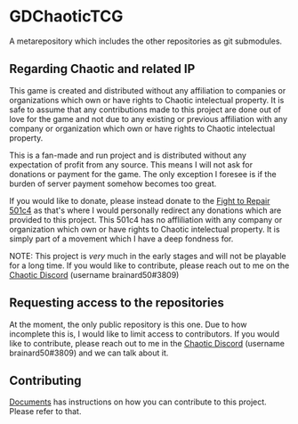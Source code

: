 # GDChaoticTCG
A metarepository which includes the other repositories as git submodules.

## Regarding Chaotic and related IP
This game is created and distributed without any affiliation to companies or organizations which own or have rights to Chaotic intelectual property. It is safe to assume that any contributions made to this project are done out of love for the game and not due to any existing or previous affiliation with any company or organization which own or have rights to Chaotic intelectual property.

This is a fan-made and run project and is distributed without any expectation of profit from any source. This means I will not ask for donations or payment for the game. The only exception I foresee is if the burden of server payment somehow becomes too great.

If you would like to donate, please instead donate to the [Fight to Repair 501c4](https://fighttorepair.org/donate/501c4/) as that's where I would personally redirect any donations which are provided to this project. This 501c4 has no affliliation with any company or organization which own or have rights to Chaotic intelectual property. It is simply part of a movement which I have a deep fondness for.

NOTE: This project is *very* much in the early stages and will not be playable for a long time. If you would like to contribute, please reach out to me on the [Chaotic Discord](https://discord.gg/chaotic) (username brainard50#3809)

## Requesting access to the repositories
At the moment, the only public repository is this one. Due to how incomplete this is, I would like to limit access to contributors. If you would like to contribute, please reach out to me in the [Chaotic Discord](https://discord.gg/chaotic) (username brainard50#3809) and we can talk about it.

## Contributing
[Documents](Documents/README.md) has instructions on how you can contribute to this project. Please refer to that.
